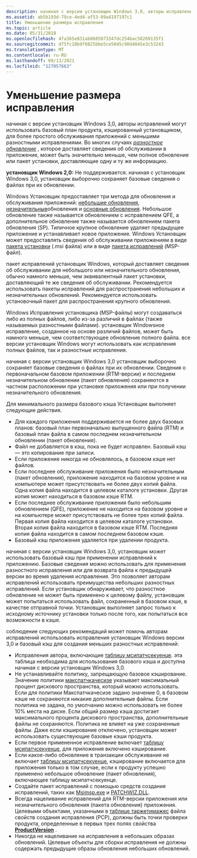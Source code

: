 ```yaml
---
description: начиная с версии установщик Windows 3,0, авторы исправлений могут использовать базовый план продукта, кэшированный установщиком, для более простого обслуживания приложений с меньшими разностными исправлениями.
ms.assetid: ab5b193d-79ce-4ed4-af53-89a4197197c1
title: Уменьшение размера исправления
ms.topic: article
ms.date: 05/31/2018
ms.openlocfilehash: 4fa365e831ab8685073347dc254bac58269135f1
ms.sourcegitcommit: d75fc10b9f0825bbe5ce5045c90d4045e3c53243
ms.translationtype: MT
ms.contentlocale: ru-RU
ms.lasthandoff: 09/13/2021
ms.locfileid: "127057663"
---
```

# <a name="reducing-patch-size"></a>Уменьшение размера исправления

начиная с версии установщик Windows 3,0, авторы исправлений могут использовать базовый план продукта, кэшированный установщиком, для более простого обслуживания приложений с меньшими разностными исправлениями. Во многих случаях [*разностное обновление*](d-gly.md) , которое доставляет сведения об обслуживании в приложение, может быть значительно меньше, чем полное обновление или пакет установки, доставляющие одну и ту же информацию.

**установщик Windows 2,0:** Не поддерживается. начиная с установщик Windows 3,0, установщик выборочно сохраняет базовые сведения о файлах при их обновлении.

Windows Установщик предоставляет три метода для обновления и обслуживания приложений: [небольшие обновления](small-updates.md), [незначительные](minor-upgrades.md)обновления и [основные обновления](major-upgrades.md). Небольшое обновление также называется обновлением с исправлением QFE, а дополнительное обновление также называется обновлением пакета обновления (SP). Типичное крупное обновление удаляет предыдущее приложение и устанавливает новое приложение. Windows Установщик может предоставлять сведения об обслуживании приложениям в виде [пакета установки](installation-package.md) (.msi файла) или в виде [пакета исправлений](patch-packages.md) (MSP-файл).

пакет исправлений установщик Windows, который доставляет сведения об обслуживании для небольшого или незначительного обновления, обычно намного меньше, чем эквивалентный пакет установки, доставляющий те же сведения об обслуживании. Рекомендуется использовать пакеты исправлений для распространения небольших и незначительных обновлений. Рекомендуется использовать установочный пакет для распространения крупного обновления.

Windows Исправления установщика (MSP-файлы) могут создаваться либо из полных файлов, либо из-за различий в файлах (также называемых разностными файлами). установщик Windowsное исправление, созданное на основе различий файлов, может быть намного меньше, чем соответствующее обновление полного файла. все версии установщик Windows могут использовать как исправления полных файлов, так и разностные исправления.

начиная с версии установщик Windows 3,0 установщик выборочно сохраняет базовые сведения о файлах при их обновлении. Сведения о первоначальном базовом приложении (RTM-версии) и последнем незначительном обновлении (пакет обновления) сохраняются в частном расположении при установке приложения или при получении незначительного обновления.

Для минимального размера базового кэша Установщик выполняет следующие действия.

-   Для каждого приложения поддерживается не более двух базовых планов: базовый план первоначально выпущенного файла (RTM) и базовый план файла в самом последнем незначительном обновлении (пакет обновления).
-   Файл не добавляется в кэш, пока не будет исправлен. Базовый кэш — это копирование при записи.
-   Если приложение никогда не обновлялось, в базовом кэше нет файлов.
-   Если последнее обслуживание приложения было незначительным (пакет обновления), приложение находится на базовом уровне и на компьютере может присутствовать не более двух копий файла. Одна копия файла находится в целевом каталоге установки. Другая копия может находиться в базовом кэше RTM.
-   Если последнее обслуживание приложения было небольшим обновлением (QFE), приложение не находится на базовом уровне и на компьютере может присутствовать не более трех копий файла. Первая копия файла находится в целевом каталоге установки. Вторая копия файла находится в базовом кэше RTM. Последняя копия файла находится в самом последнем базовом кэше.
-   Базовый кэш приложения удаляется при удалении продукта.

начиная с версии установщик Windows 3,0, установщик может использовать базовый кэш при применении исправлений к приложению. Базовые сведения можно использовать для применения разностного исправления или для возврата файла к предыдущей версии во время удаления исправления. Это позволяет авторам исправлений использовать преимущества небольших разностных исправлений. Если установщик обнаруживает, что разностное обновление не может быть применено к целевому файлу, установщик может попытаться использовать файл, сохраненный в базовом кэше, в качестве отправной точки. Установщик выполняет запрос только к исходному источнику установки только после того, как попытаться все возможности в кэше.

соблюдение следующих рекомендаций может помочь авторам исправлений использовать исправления установщик Windows версии 3,0 и базовый кэш для создания меньших разностных исправлений:

-   Исправления автора, включающие [таблицу мсипатчсекуенце](msipatchsequence-table.md). эта таблица необходима для использования базового кэша и доступна начиная с версии установщик Windows 3,0.
-   Не устанавливайте политику, запрещающую базовое кэширование. Значение политики [макспатчкачесизе](maxpatchcachesize.md) указывает максимальный процент дискового пространства, который можно использовать. Если для политики Макспатчкачесизе задано значение 0, в базовом кэше не сохраняются никакие дополнительные файлы. Если политика не задана, по умолчанию можно использовать не более 10% места на диске. Если общий размер кэша достигает максимального процента дискового пространства, дополнительные файлы не сохраняются. Политика не влияет на уже сохраненные файлы. Даже если кэширование отключено, установщик может использовать существующие базовые кэши продукта.
-   Если первое примененное исправление включает [таблицу мсипатчсекуенце](msipatchsequence-table.md), для приложения включено кэширование.
-   Если какое-либо обновление в транзакции обслуживания не включает [таблицу мсипатчсекуенце](msipatchsequence-table.md), кэширование включается для приложения только в том случае, если к продукту успешно применено небольшое обновление (пакет обновления), включающее таблицу мсипатчсекуенце.
-   Создайте пакет исправлений с помощью средств создания исправлений, таких как [Msimsp.exe](msimsp-exe.md) и [PATCHWIZ.DLL](patchwiz-dll.md).
-   Всегда нацеливание исправлений для RTM-версии приложения или незначительного обновления (пакета обновления) приложения. Целевыми объектами, указанными в [таблице таржетимажес](targetimages-table-patchwiz-dll-.md) файла свойств создания исправления (PCP), должны быть точки проверки продукта, определенные в первых трех полях свойства [**ProductVersion**](productversion.md) .
-   Никогда не нацеливание на исправления в небольших образах обновлений. Целевые объекты для сборки исправления не должны содержать предыдущие образы обновления небольших обновлений.

 

 



